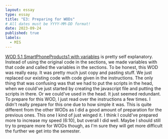 ```yaml
---
layout: essay
type: essay
title: "E3: Preparing for WODs"
# All dates must be YYYY-MM-DD format!
date: 2023-09-24
published: true
labels:
  - MIS
---
```


[WOD 5.1 SmartPhoneProducts1 with variables](https://dport96.github.io/ITM352/morea/050.variables_data_types/experience-SmartPhoneProducts1_variables.html) is pretty self explanatory. Instead of using the original code in the sections, we made variables with that code and called the variables in the sections. 
To be honest, this WOD was really easy. It was pretty much just copy and pasting stuff. We just replaced our existing code with code given in the instructions. 
The only thing that was confusing was that we had to put the scripts in the head, when we could've just started by creating the javascript file and putting the scripts in there. 
Or we could've used <script></script> in the head. It just seemed redundant. To prepare for this WOD, I just read over the instructions a few times. I didn't really prepare for this one due to how simple it was. 
This is quite different from the other WODs as I did a good amount of preparation for the previous ones. This one I kind of just winged it.
I think I could've prepared more to increase my speed (6:10), but overall I did well. Maybe I should still try to prepare more for WODs though, as I'm sure they will get more difficult the further we get into the semester.
